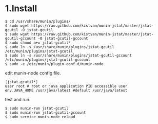 # 1.Install

    $ cd /usr/share/munin/plugins/
    $ sudo wget https://raw.github.com/kistvan/munin-jstat/master/jstat-gcutil -O jstat-gcutil
    $ sudo wget https://raw.github.com/kistvan/munin-jstat/master/jstat-gcutil-gccount -O jstat-gcutil-gccount
    $ sudo chmod a+x jstat-gcutil*
    $ sudo ln -s /usr/share/munin/plugins/jstat-gcutil /etc/munin/plugins/jstat-gcutil
    $ sudo ln -s /usr/share/munin/plugins/jstat-gcutil-gccount /etc/munin/plugins/jstat-gcutil-gccount
    $ sudo -e /etc/munin/plugin-conf.d/munin-node

edit munin-node config file.

    [jstat-gcutil*]
    user root # root or java application PID accessible user
    env.JAVA_HOME /usr/java/latest #default /usr/java/latest

test and run.

    $ sudo munin-run jstat-gcutil
    $ sudo munin-run jstat-gcutil-gccount
    $ sudo service munin-node reload

